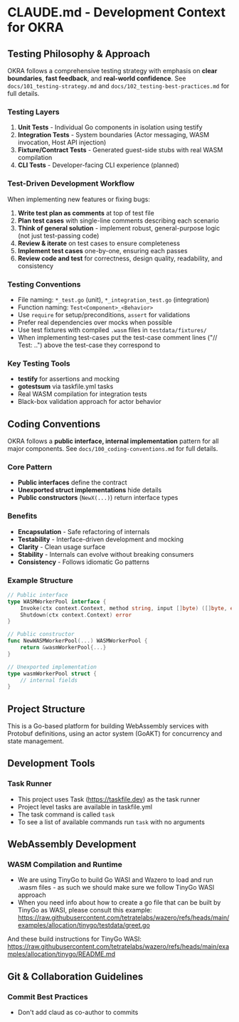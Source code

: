 # CLAUDE.md - Development Context for OKRA

## Testing Philosophy & Approach

OKRA follows a comprehensive testing strategy with emphasis on **clear boundaries**, **fast feedback**, and **real-world confidence**. See `docs/101_testing-strategy.md` and `docs/102_testing-best-practices.md` for full details.

### Testing Layers
1. **Unit Tests** - Individual Go components in isolation using testify
2. **Integration Tests** - System boundaries (Actor messaging, WASM invocation, Host API injection)
3. **Fixture/Contract Tests** - Generated guest-side stubs with real WASM compilation
4. **CLI Tests** - Developer-facing CLI experience (planned)

### Test-Driven Development Workflow
When implementing new features or fixing bugs:

1. **Write test plan as comments** at top of test file
2. **Plan test cases** with single-line comments describing each scenario
3. **Think of general solution** - implement robust, general-purpose logic (not just test-passing code)
4. **Review & iterate** on test cases to ensure completeness
5. **Implement test cases** one-by-one, ensuring each passes
6. **Review code and test** for correctness, design quality, readability, and consistency

### Testing Conventions
- File naming: `*_test.go` (unit), `*_integration_test.go` (integration)
- Function naming: `Test<Component>_<Behavior>`
- Use `require` for setup/preconditions, `assert` for validations
- Prefer real dependencies over mocks when possible
- Use test fixtures with compiled `.wasm` files in `testdata/fixtures/`
- When implementing test-cases put the test-case comment lines ("// Test: ..") above the test-case they correspond to

### Key Testing Tools
- **testify** for assertions and mocking
- **gotestsum** via taskfile.yml tasks
- Real WASM compilation for integration tests
- Black-box validation approach for actor behavior

## Coding Conventions

OKRA follows a **public interface, internal implementation** pattern for all major components. See `docs/100_coding-conventions.md` for full details.

### Core Pattern
- **Public interfaces** define the contract
- **Unexported struct implementations** hide details
- **Public constructors** (`NewX(...)`) return interface types

### Benefits
- **Encapsulation** - Safe refactoring of internals
- **Testability** - Interface-driven development and mocking
- **Clarity** - Clean usage surface
- **Stability** - Internals can evolve without breaking consumers
- **Consistency** - Follows idiomatic Go patterns

### Example Structure
```go
// Public interface
type WASMWorkerPool interface {
    Invoke(ctx context.Context, method string, input []byte) ([]byte, error)
    Shutdown(ctx context.Context) error
}

// Public constructor
func NewWASMWorkerPool(...) WASMWorkerPool {
    return &wasmWorkerPool{...}
}

// Unexported implementation
type wasmWorkerPool struct {
    // internal fields
}
```

## Project Structure
This is a Go-based platform for building WebAssembly services with Protobuf definitions, using an actor system (GoAKT) for concurrency and state management.

## Development Tools

### Task Runner
- This project uses Task (https://taskfile.dev) as the task runner
- Project level tasks are available in taskfile.yml
- The task command is called `task`
- To see a list of available commands run `task` with no arguments

## WebAssembly Development

### WASM Compilation and Runtime
- We are using TinyGo to build Go WASI and Wazero to load and run .wasm files - as such we should make sure we follow TinyGo WASI approach
- When you need info about how to create a go file that can be built by TinyGo as WASI, please consult this example:
https://raw.githubusercontent.com/tetratelabs/wazero/refs/heads/main/examples/allocation/tinygo/testdata/greet.go

And these build instructions for TinyGo WASI:
https://raw.githubusercontent.com/tetratelabs/wazero/refs/heads/main/examples/allocation/tinygo/README.md

## Git & Collaboration Guidelines

### Commit Best Practices
- Don't add claud as co-author to commits